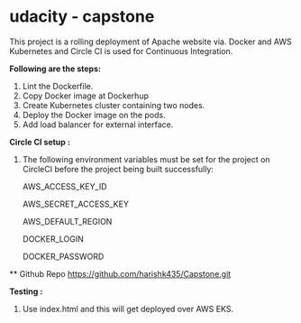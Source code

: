 
# udacity - capstone
This project is a rolling deployment of Apache website via. Docker and AWS Kubernetes and Circle CI is used for Continuous Integration.

**Following are the steps:**
1. Lint the Dockerfile.
2. Copy Docker image at Dockerhup
3. Create Kubernetes cluster containing two nodes.
4. Deploy the Docker image on the pods.
5. Add load balancer for external interface.

**Circle CI setup :**
1. The following environment variables must be set for the project on CircleCI before the project being built successfully:
   
   AWS_ACCESS_KEY_ID

   AWS_SECRET_ACCESS_KEY

   AWS_DEFAULT_REGION   

   DOCKER_LOGIN
   
   DOCKER_PASSWORD  
  
** Github Repo
https://github.com/harishk435/Capstone.git

**Testing :**
1. Use index.html and this will get deployed over AWS EKS.